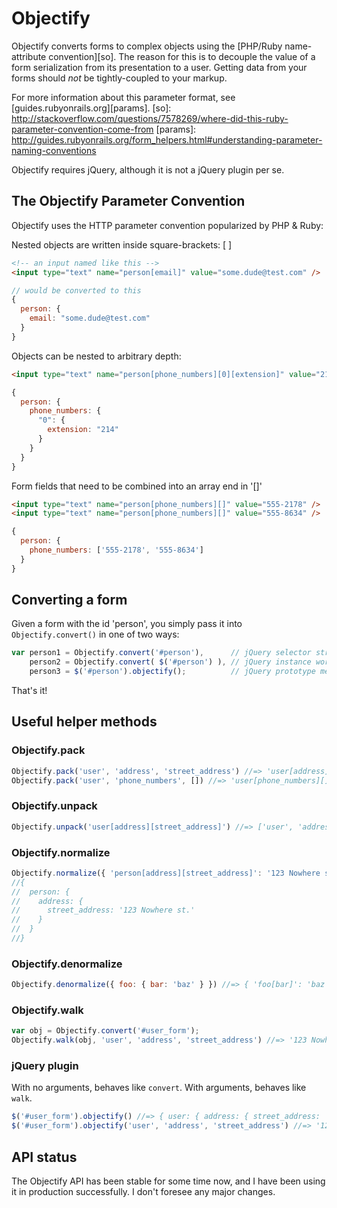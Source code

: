 # Objectify

Objectify converts forms to complex objects using the [PHP/Ruby name-attribute convention][so].
The reason for this is to decouple the value of a form serialization from its
presentation to a user. Getting data from your forms should _not_ be tightly-coupled to your
markup.

For more information about this parameter format, see [guides.rubyonrails.org][params].
  [so]: http://stackoverflow.com/questions/7578269/where-did-this-ruby-parameter-convention-come-from
  [params]: http://guides.rubyonrails.org/form_helpers.html#understanding-parameter-naming-conventions

Objectify requires jQuery, although it is not a jQuery plugin per se.

## The Objectify Parameter Convention

Objectify uses the HTTP parameter convention popularized by PHP & Ruby:

Nested objects are written inside square-brackets: [ ]

  ```html
  <!-- an input named like this -->
  <input type="text" name="person[email]" value="some.dude@test.com" />
  ```

  ```javascript
  // would be converted to this
  {
    person: {
      email: "some.dude@test.com"
    }
  }
  ```

Objects can be nested to arbitrary depth:

  ```html
  <input type="text" name="person[phone_numbers][0][extension]" value="214" />
  ```

  ```javascript
  {
    person: {
      phone_numbers: {
        "0": {
          extension: "214"
        }
      }
    }
  }
  ```

Form fields that need to be combined into an array end in '[]'

  ```html
  <input type="text" name="person[phone_numbers][]" value="555-2178" />
  <input type="text" name="person[phone_numbers][]" value="555-8634" />
  ```

  ```javascript
  {
    person: {
      phone_numbers: ['555-2178', '555-8634']
    }
  }
  ```

## Converting a form

Given a form with the id 'person', you simply pass it into `Objectify.convert()` in one of two ways:

```javascript
var person1 = Objectify.convert('#person'),      // jQuery selector string
    person2 = Objectify.convert( $('#person') ), // jQuery instance works too
    person3 = $('#person').objectify();          // jQuery prototype method
```

That's it!

## Useful helper methods

### Objectify.pack

```javascript
Objectify.pack('user', 'address', 'street_address') //=> 'user[address][street_address]'
Objectify.pack('user', 'phone_numbers', []) //=> 'user[phone_numbers][]'
```

### Objectify.unpack

```javascript
Objectify.unpack('user[address][street_address]') //=> ['user', 'address', 'street_address']
```

### Objectify.normalize

```javascript
Objectify.normalize({ 'person[address][street_address]': '123 Nowhere st.' })
//{
//  person: {
//    address: {
//      street_address: '123 Nowhere st.'
//    }
//  }
//}
```

### Objectify.denormalize

```javascript
Objectify.denormalize({ foo: { bar: 'baz' } }) //=> { 'foo[bar]': 'baz' }
```

### Objectify.walk

```javascript
var obj = Objectify.convert('#user_form');
Objectify.walk(obj, 'user', 'address', 'street_address') //=> '123 Nowhere st.'
```

### jQuery plugin

With no arguments, behaves like `convert`. With arguments, behaves like `walk`.

```javascript
$('#user_form').objectify() //=> { user: { address: { street_address: '123 Nowhere st.' } } }
$('#user_form').objectify('user', 'address', 'street_address') //=> '123 Nowhere st.'
```

## API status

The Objectify API has been stable for some time now, and I have been using it in production successfully. I don't foresee any major changes.